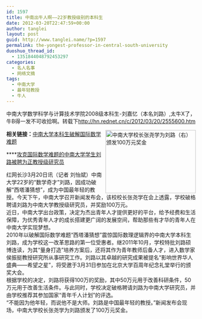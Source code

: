 ```yaml
---
id: 1597
title: 中南出牛人啊——22岁教授级别的本科生
date: 2012-03-20T22:47:59+00:00
author: tanglei
layout: post
guid: http://www.tanglei.name/?p=1597
permalink: the-yongest-professor-in-central-south-university
duoshuo_thread_id:
  - 1351844048792453297
categories:
  - 名人名事
  - 网络文摘
tags:
  - 中南大学
  - 最年轻教授
  - 牛人
---
```

中南大学数学科学与计算技术学院2008级本科生-刘嘉忆（本名刘路）,太牛X了，牛B得一发不可收拾啊。转载下<http://hn.rednet.cn/c/2012/03/20/2555600.htm>

[<img style="display: inline; margin-left: 0px; margin-right: 0px" title="中南大学校长张尧学为刘路（右）颁发100万元奖金" alt="中南大学校长张尧学为刘路（右）颁发100万元奖金" align="right" src="http://www.tanglei.name/wp-content/uploads/2012/03/image_thumb3.png" width="240" height="168" />](http://www.tanglei.name/wp-content/uploads/2012/03/image3.png) 

**相关链接：**[中南大学本科生破解国际数学难题](http://hn.rednet.cn/c/2011/10/08/2392501.htm)

****[攻克国际数学难题的中南大学学生刘路被聘为正教授级研究员](http://hn.rednet.cn/c/2012/03/20/2555683.htm)

红网长沙3月20日讯（记者 刘怡斌）中南大学22岁的“数学奇才”刘路，因成功破解“西塔潘猜想”，成为中国最年轻的教授。今天下午，中南大学召开新闻发布会，该校校长张尧学在会上透露，学校破格聘请刘路为中南大学教授级研究员，并奖励100万元。    
近日，中南大学出台政策，决定为杰出青年人才提供更好的平台，给予经费和生活保障，为优秀青年人才的成长搭建更广阔的发展空间，帮助那些有才华的青年人在中南大学实现梦想。    
2010年以破解国际数学难题“西塔潘猜想”震惊国际数理逻辑界的中南大学本科生刘路，成为学校这一改革思路的第一位受惠者。继2011年10月，学校特批刘路硕博连读，为其“量身打造”培养方案后，还将其作为青年教师后备人才，进入数学家侯振挺教授研究所从事研究工作。刘路以其卓越的研究成果被提名“影响世界华人盛典——希望之星”，将受邀于3月31日参加在北京大学百周年纪念礼堂举行的颁奖大会。    
根据学校的决定，刘路将获得100万的奖励，其中50万元用于改善科研条件，50万元用于改善生活条件。与此同时，学校决定破格聘请刘路为中南大学研究员，并由学校推荐其参加国家“青年千人计划”的评选。    
“不能因为他年轻，而说他不是大师。刘路是中国最年轻的教授。”新闻发布会现场，中南大学校长张尧学为刘路颁发了100万元奖金。
